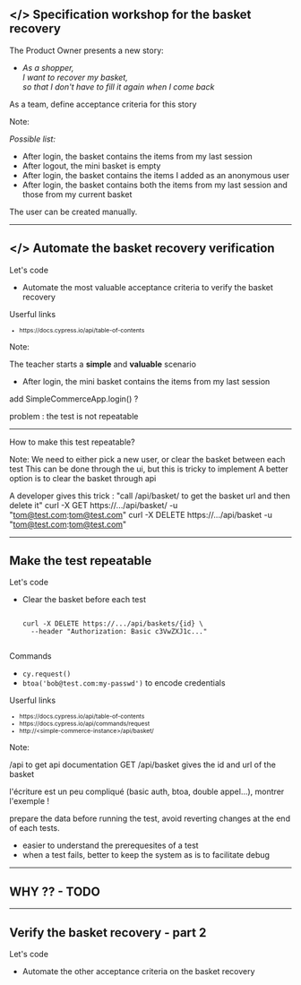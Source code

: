 

## &lt;/> Specification workshop for the basket recovery
<!-- .element: data-toc-label="</> Verify the basket recovery" class="text-size-heading-3"-->

<div class="exercice">
  <p>The Product Owner presents a new story:
  <ul>
    <li class="text-level-4"><i> As a shopper,<br>
    I want to recover my basket,<br>
    so that I don't have to fill it again when I come back</i>
  </ul>
  <p class="mt-125">As a team, define acceptance criteria for this story
</div>

Note:

_Possible list:_

- After login, the basket contains the items from my last session
- After logout, the mini basket is empty
- After login, the basket contains the items I added as an anonymous user
- After login, the basket contains both the items from my last session and those from my current basket



The user can be created manually.

---

## </> Automate the basket recovery verification
<!-- .element: data-toc-exclude class="text-size-heading-3" -->

<div class="exercice mt-150">
  <p>Let's code
  <ul>
    <li>Automate the most valuable acceptance criteria to verify the basket recovery
  </ul>
  <p>Userful links
  <ul style="font-size:75%">
    <li class="url-link">https://docs.cypress.io/api/table-of-contents
  </ul>
</div>

Note:

The teacher starts a <strong>simple</strong> and <strong>valuable</strong> scenario
- After login, the mini basket contains the items from my last session

add SimpleCommerceApp.login() ?

problem : the test is not repeatable

---

<!-- .slide: class="slide--vcenter" -->

<div class="bubble bubble-bottom-left">
  <i class="emo emo-36 emoji-nerd_face"></i>
  <span class="bubble__text">How to make this test repeatable?</span>
</div>

Note:
We need to either pick a new user, or clear the basket between each test
This can be done through the ui, but this is tricky to implement
A better option is to clear the basket through api

A developer gives this trick :
"call /api/basket/ to get the basket url and then delete it"
curl -X GET https://.../api/basket/ -u "tom@test.com:tom@test.com"
curl -X DELETE https://.../api/basket -u "tom@test.com:tom@test.com"

---

## Make the test repeatable
<!-- .element: data-tags="practice" class="text-size-heading-3" -->

<div class="exercice">
  <p>Let's code
  <ul>
    <li>Clear the basket before each test
    <pre><code class="sh">
curl -X DELETE https://.../api/baskets/{id} \
  --header "Authorization: Basic c3VwZXJ1c..."
    </code></pre>
  </ul>
  <p>Commands
  <ul>
    <li><code>cy.request()</code>
    <li><code>btoa('bob@test.com:my-passwd')</code> to encode credentials
  </ul>
  <p>Userful links
  <ul style="font-size:75%">
    <li class="url-link">https://docs.cypress.io/api/table-of-contents
    <li class="url-link">https://docs.cypress.io/api/commands/request
    <li class="url-link">http://&lt;simple-commerce-instance&gt;/api/basket/
  </ul>
</div>


Note:

/api to get api documentation 
GET /api/basket gives the id and url of the basket

l'écriture est un peu compliqué (basic auth, btoa, double appel...), montrer l'exemple !

prepare the data before running the test, avoid reverting changes at the end of each tests.
- easier to understand the prerequesites of a test
- when a test fails, better to keep the system as is to facilitate debug


---

## WHY ?? - TODO

---

## Verify the basket recovery - part&nbsp;2
<!-- .element: data-tags="practice, optional" class="text-size-heading-3" -->

<div class="exercice">
  <p class="">Let's code
  <ul>
    <li>Automate the other acceptance criteria on the basket recovery
  </ul>
</div>
